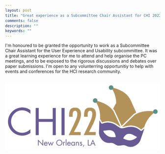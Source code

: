 ```yaml
---
layout: post
title: "Great experience as a Subcommittee Chair Assistant for CHI 2022"
comments: false
description: ""
keywords: ""
---
```


I'm honoured to be granted the opportunity to work as a Subcommittee Chair Assistant for the User Experience and Usability subcommittee. It was a great learning experience for me to attend and help organise the PC meetings, and to be exposed to the rigorous discussions and debates over paper submissions. I'm open to any volunterring opportunitiy to help with events and conferences for the HCI research community.

<br/>
<div class="container">
    <img src="/assets/images/cropped-CHI-2022-Final.png" alt="">
</div>
